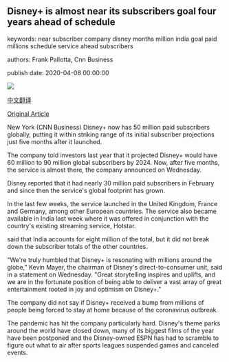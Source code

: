 ## Disney+ is almost near its subscribers goal four years ahead of schedule

keywords: near subscriber company disney months million india goal paid millions schedule service ahead subscribers

authors: Frank Pallotta, Cnn Business

publish date: 2020-04-08 00:00:00

![](https://cdn.cnn.com/cnnnext/dam/assets/191029093554-02-the-mandalorian-super-tease.jpg)

[中文翻译](Disney%2B%20is%20almost%20near%20its%20subscribers%20goal%20four%20years%20ahead%20of%20schedule_zh.md)

[Original Article](https://edition.cnn.com/2020/04/08/media/disney-subscribers/index.html)

New York (CNN Business) Disney+ now has 50 million paid subscribers globally, putting it within striking range of its initial subscriber projections just five months after it launched.

The company told investors last year that it projected Disney+ would have 60 million to 90 million global subscribers by 2024. Now, after five months, the service is almost there, the company announced on Wednesday.

Disney reported that it had nearly 30 million paid subscribers in February and since then the service's global footprint has grown.

In the last few weeks, the service launched in the United Kingdom, France and Germany, among other European countries. The service also became available in India last week where it was offered in conjunction with the country's existing streaming service, Hotstar.

said that India accounts for eight million of the total, but it did not break down the subscriber totals of the other countries.

"We're truly humbled that Disney+ is resonating with millions around the globe," Kevin Mayer, the chairman of Disney's direct-to-consumer unit, said in a statement on Wednesday. "Great storytelling inspires and uplifts, and we are in the fortunate position of being able to deliver a vast array of great entertainment rooted in joy and optimism on Disney+."

The company did not say if Disney+ received a bump from millions of people being forced to stay at home because of the coronavirus outbreak.

The pandemic has hit the company particularly hard. Disney's theme parks around the world have closed down, many of its biggest films of the year have been postponed and the Disney-owned ESPN has had to scramble to figure out what to air after sports leagues suspended games and canceled events.